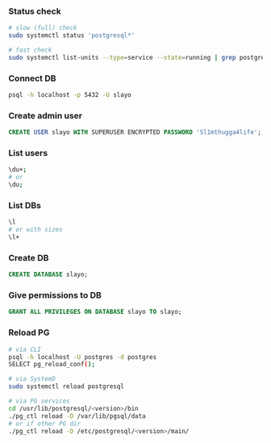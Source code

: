 ### Status check

```bash
# slow (full) check
sudo systemctl status 'postgresql*'

# fast check
sudo systemctl list-units --type=service --state=running | grep postgresql
```

### Connect DB

```bash
psql -h localhost -p 5432 -U slayo
```

### Create admin user

```sql
CREATE USER slayo WITH SUPERUSER ENCRYPTED PASSWORD 'Sl1mthugga4life';
```

### List users

```bash
\du+;
# or
\du;
```

### List DBs

```bash
\l
# or with sizes
\l+
```

### Create DB

```sql
CREATE DATABASE slayo;
```

### Give permissions to DB

```sql
GRANT ALL PRIVILEGES ON DATABASE slayo TO slayo;
```

### Reload PG

```bash
# via CLI
psql -h localhost -U postgres -d postgres
SELECT pg_reload_conf();

# via SystemD
sudo systemctl reload postgresql

# via PG services
cd /usr/lib/postgresql/<version>/bin
./pg_ctl reload -D /var/lib/pgsql/data
# or if other PG dir
./pg_ctl reload -D /etc/postgresql/<version>/main/
```